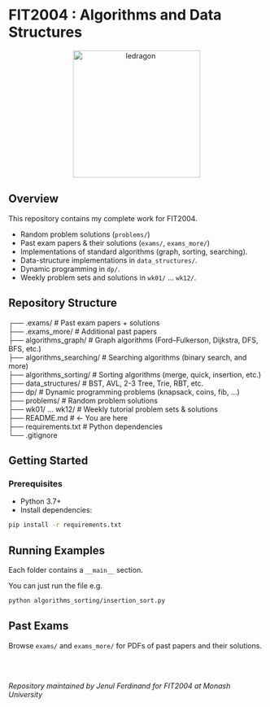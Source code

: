 # FIT2004 : Algorithms and Data Structures

<div align="center">
  <img
    src="https://github.com/user-attachments/assets/8e9bf6e9-b64d-4070-a2e5-adeb4ab7171d"
    alt="ledragon"
    width="250"
  />
</div>

## Overview
This repository contains my complete work for FIT2004.
- Random problem solutions (`problems/`)
- Past exam papers & their solutions (`exams/`, `exams_more/`)
- Implementations of standard algorithms (graph, sorting, searching).
- Data-structure implementations in `data_structures/`.
- Dynamic programming in `dp/`.
- Weekly problem sets and solutions in `wk01/` ... `wk12/`.

## Repository Structure
┌── .exams/ # Past exam papers + solutions <br/>
├── .exams_more/ # Additional past papers <br/>
├── algorithms_graph/ # Graph algorithms (Ford–Fulkerson, Dijkstra, DFS, BFS, etc.) <br/>
├── algorithms_searching/ # Searching algorithms (binary search, and more) <br/>
├── algorithms_sorting/ # Sorting algorithms (merge, quick, insertion, etc.) <br/>
├── data_structures/ # BST, AVL, 2-3 Tree, Trie, RBT, etc. <br/>
├── dp/ # Dynamic programming problems (knapsack, coins, fib, …) <br/>
├── problems/ # Random problem solutions <br/>
├── wk01/ … wk12/ # Weekly tutorial problem sets & solutions <br/>
├── README.md # ← You are here <br/>
├── requirements.txt # Python dependencies <br/>
└── .gitignore

## Getting Started
### Prerequisites
- Python 3.7+
- Install dependencies:
```sh
pip install -r requirements.txt
```

## Running Examples
Each folder contains a `__main__` section.

You can just run the file e.g.
```sh
python algorithms_sorting/insertion_sort.py
```

## Past Exams
Browse `exams/` and `exams_more/` for PDFs of past papers and their solutions.

<br/>
<br/>

_Repository maintained by Jenul Ferdinand for FIT2004 at Monash University_

